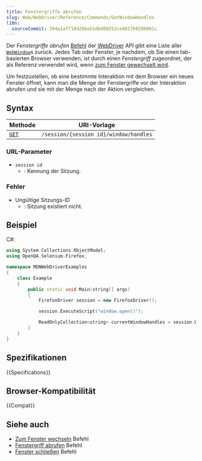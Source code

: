 ```yaml
---
title: Fenstergriffe abrufen
slug: Web/WebDriver/Reference/Commands/GetWindowHandles
l10n:
  sourceCommit: 394a1aff10d20ba51dbd00252ce481769298001c
---
```


Der _Fenstergriffe abrufen_ [Befehl](/de/docs/Web/WebDriver/Command) der [WebDriver](/de/docs/Web/WebDriver) API gibt eine Liste aller [`WebWindow`](/de/docs/Web/WebDriver/WebWindow)s zurück. Jedes Tab oder Fenster, je nachdem, ob Sie einen tab-basierten Browser verwenden, ist durch einen _Fenstergriff_ zugeordnet, der als Referenz verwendet wird, wenn [zum Fenster gewechselt wird](/de/docs/Web/WebDriver/Commands/SwitchToWindow).

Um festzustellen, ob eine bestimmte Interaktion mit dem Browser ein neues Fenster öffnet, kann man die Menge der Fenstergriffe vor der Interaktion abrufen und sie mit der Menge nach der Aktion vergleichen.

## Syntax

| Methode                                | URI-Vorlage                            |
| -------------------------------------- | -------------------------------------- |
| [`GET`](/de/docs/Web/HTTP/Methods/GET) | `/session/{session id}/window/handles` |

### URL-Parameter

- `session id`
  - : Kennung der Sitzung.

### Fehler

- Ungültige Sitzungs-ID
  - : Sitzung existiert nicht.

## Beispiel

C#:

```cpp
using System.Collections.ObjectModel;
using OpenQA.Selenium.Firefox;

namespace MDNWebDriverExamples
{
    class Example
    {
        public static void Main(string[] args)
        {
            FirefoxDriver session = new FirefoxDriver();

            session.ExecuteScript("window.open()");

            ReadOnlyCollection<string> currentWindowHandles = session.WindowHandles;
        }
    }
}
```

## Spezifikationen

{{Specifications}}

## Browser-Kompatibilität

{{Compat}}

## Siehe auch

- [Zum Fenster wechseln](/de/docs/Web/WebDriver/Commands/SwitchToWindow) Befehl
- [Fenstergriff abrufen](/de/docs/Web/WebDriver/Commands/GetWindowHandle) Befehl
- [Fenster schließen](/de/docs/Web/WebDriver/Reference/Commands/CloseWindow) Befehl
